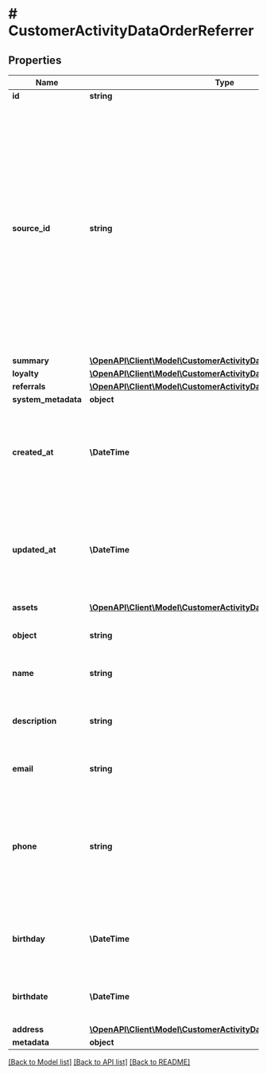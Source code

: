 # # CustomerActivityDataOrderReferrer

## Properties

Name | Type | Description | Notes
------------ | ------------- | ------------- | -------------
**id** | **string** |  | [optional]
**source_id** | **string** | A unique identifier of the customer who validates a voucher. It can be a customer ID or email from a CRM system, database, or a third-party service. If you also pass a customer ID (unique ID assigned by Voucherify), the source ID will be ignored. | [optional]
**summary** | [**\OpenAPI\Client\Model\CustomerActivityDataOrderReferrerSummary**](CustomerActivityDataOrderReferrerSummary.md) |  | [optional]
**loyalty** | [**\OpenAPI\Client\Model\CustomerActivityDataOrderReferrerLoyalty**](CustomerActivityDataOrderReferrerLoyalty.md) |  | [optional]
**referrals** | [**\OpenAPI\Client\Model\CustomerActivityDataOrderReferrerReferrals**](CustomerActivityDataOrderReferrerReferrals.md) |  | [optional]
**system_metadata** | **object** |  | [optional]
**created_at** | **\DateTime** | Timestamp representing the date and time when the customer was created in ISO 8601 format. | [optional]
**updated_at** | **\DateTime** | Timestamp representing the date and time when the customer was updated in ISO 8601 format. | [optional]
**assets** | [**\OpenAPI\Client\Model\CustomerActivityDataOrderReferrerAssets**](CustomerActivityDataOrderReferrerAssets.md) |  | [optional]
**object** | **string** | The type of object represented by JSON. | [optional] [default to 'customer']
**name** | **string** | Customer&#39;s first and last name. | [optional]
**description** | **string** | An arbitrary string that you can attach to a customer object. | [optional]
**email** | **string** | Customer&#39;s email address. | [optional]
**phone** | **string** | Customer&#39;s phone number. This parameter is mandatory when you try to send out codes to customers via an SMS channel. | [optional]
**birthday** | **\DateTime** | *Deprecated* Customer&#39;s birthdate; format YYYY-MM-DD. | [optional]
**birthdate** | **\DateTime** | Customer&#39;s birthdate; format YYYY-MM-DD. | [optional]
**address** | [**\OpenAPI\Client\Model\CustomerActivityDataOrderReferrerAddress**](CustomerActivityDataOrderReferrerAddress.md) |  | [optional]
**metadata** | **object** |  | [optional]

[[Back to Model list]](../../README.md#models) [[Back to API list]](../../README.md#endpoints) [[Back to README]](../../README.md)

